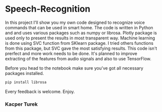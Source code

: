 # Speech-Recognition

In this project I'll show you my own code designed to recognize voice commands that can be used in smart home. The code is written in Python and and uses various packages such as numpy or librosa. Plotly package is used only to present the results in most transparent way. Machine learning is done using SVC function from SKlearn package. I tried others functions from this package, but SVC gave the most satisfying results. This code isn't prerfect and more work needs to be done. It's planned to improve extracting of the features from audio signals and also to use TensorFlow. 

Before you head to the notebook make sure you've got all necessary packages installed.

```javascript
pip install librosa
```

Every feedback is welcome.
Enjoy.
### Kacper Turek
